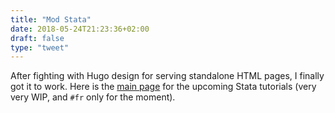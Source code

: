```yaml
---
title: "Mod Stata"
date: 2018-05-24T21:23:36+02:00
draft: false
type: "tweet"
---
```

After fighting with Hugo design for serving standalone HTML pages, I finally got it to work. Here is the [main page](/articles/stata-sk) for the upcoming Stata tutorials (very very WIP, and `#fr` only for the moment).
